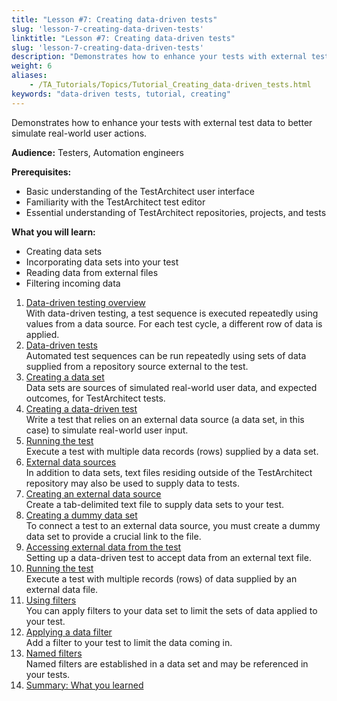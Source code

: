 ```yaml
--- 
title: "Lesson #7: Creating data-driven tests"
slug: 'lesson-7-creating-data-driven-tests'
linktitle: "Lesson #7: Creating data-driven tests"
slug: 'lesson-7-creating-data-driven-tests'
description: "Demonstrates how to enhance your tests with external test data to better simulate real-world user actions. Audience: Testers, Automation engineers Time: Duration: 2 hours Prerequisites: Basic ..."
weight: 6
aliases: 
    - /TA_Tutorials/Topics/Tutorial_Creating_data-driven_tests.html
keywords: "data-driven tests, tutorial, creating"
---
```


Demonstrates how to enhance your tests with external test data to better simulate real-world user actions.

**Audience:** Testers, Automation engineers

**Prerequisites:**

-   Basic understanding of the TestArchitect user interface
-   Familiarity with the TestArchitect test editor
-   Essential understanding of TestArchitect repositories, projects, and tests

**What you will learn:**

-   Creating data sets
-   Incorporating data sets into your test
-   Reading data from external files
-   Filtering incoming data

1.  [Data-driven testing overview](/TA_Tutorials/Topics/Data_driven_testing_overview.html)  
With data-driven testing, a test sequence is executed repeatedly using values from a data source. For each test cycle, a different row of data is applied.
2.  [Data-driven tests](/TA_Tutorials/Topics/Data-driven_tests.html)  
Automated test sequences can be run repeatedly using sets of data supplied from a repository source external to the test.
3.  [Creating a data set](/TA_Tutorials/Topics/Creating_a_data_set.html)  
Data sets are sources of simulated real-world user data, and expected outcomes, for TestArchitect tests.
4.  [Creating a data-driven test](/TA_Tutorials/Topics/Creating_a_data-driven_test.html)  
Write a test that relies on an external data source \(a data set, in this case\) to simulate real-world user input.
5.  [Running the test](/TA_Tutorials/Topics/Running_the_test_3.html)  
 Execute a test with multiple data records \(rows\) supplied by a data set.
6.  [External data sources](/TA_Tutorials/Topics/External_data_sources.html)  
 In addition to data sets, text files residing outside of the TestArchitect repository may also be used to supply data to tests.
7.  [Creating an external data source](/TA_Tutorials/Topics/Creating_an_external_data_source.html)  
Create a tab-delimited text file to supply data sets to your test.
8.  [Creating a dummy data set](/TA_Tutorials/Topics/Creating_a_dummy_data_set.html)  
To connect a test to an external data source, you must create a dummy data set to provide a crucial link to the file.
9.  [Accessing external data from the test](/TA_Tutorials/Topics/Accessing_external_data_from_the_test.html)  
Setting up a data-driven test to accept data from an external text file.
10. [Running the test](/TA_Tutorials/Topics/Running_the_test_5.html)  
Execute a test with multiple records \(rows\) of data supplied by an external data file.
11. [Using filters](/TA_Tutorials/Topics/Data_set_filters.html)  
You can apply filters to your data set to limit the sets of data applied to your test.
12. [Applying a data filter](/TA_Tutorials/Topics/Applying_a_data_filter.html)  
Add a filter to your test to limit the data coming in.
13. [Named filters](/TA_Tutorials/Topics/Named_data_set_filters.html)  
Named filters are established in a data set and may be referenced in your tests.
14. [Summary: What you learned](/TA_Tutorials/Topics/Summary_Creating_data_driven_tests.html)  




